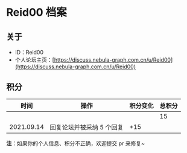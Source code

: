# Reid00 档案

## 关于

- ID：Reid00
- 个人论坛主页：[https://discuss.nebula-graph.com.cn/u/Reid00](https://discuss.nebula-graph.com.cn/u/Reid00)

## 积分

| 时间 | 操作 | 积分变化 | 总积分  |
| --- | --- | --- | --- |
|  |  |  | 15 |
| 2021.09.14 | 回复论坛并被采纳 5 个回复 | +15 |  |

**注**：如果你的个人信息、积分不正确，欢迎提交 pr 来修复~